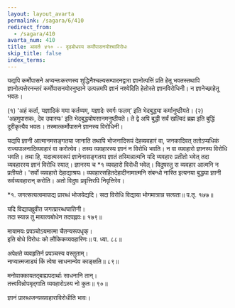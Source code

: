 ```yaml
---
layout: layout_avarta
permalink: /sagara/6/410
redirect_from:
  - /sagara/410
avarta_num: 410
title: आवर्तः ४१० -- दृढबोधस्य कर्मोपासनयोश्चाविरोधः
skip_title: false
index_terms: 
---
```


यद्यपि कर्मोपासने अप्यन्तःकरणस्य शुद्धिनैश्चल्यसम्पादनद्वारा ज्ञानोत्पत्तिं
प्रति हेतू भवतस्तथापि ज्ञानोत्पत्तेरनन्तरं कर्मोपासनयोरनुष्ठाने उत्पन्नमपि ज्ञानं
नश्येदिति हेतोस्ते ज्ञानविरोधिनी। न ज्ञानेच्छाहेतू भवतः।

(१) 'अहं कर्ता, यज्ञादिकं मया कर्तव्यम्, यज्ञादेः स्वर्गः फलम्’
इति भेदबुद्ध्या कर्मानुष्ठीयते।
(२) 'अहमुपासकः, देव उपास्यः' इति
भेदबुद्ध्योपसानमनुष्ठीयते। ते द्वे अपि बुद्धी सर्वं खल्विदं ब्रह्म इति बुद्धिं
दूरीकृत्यैव भवतः। तस्मात्कर्मोपासने ज्ञानस्य विरोधिनी।

यद्यपि ज्ञानी आत्मानमसङ्गतया जानाति तथापि भोजनादिरूपं देहव्यवहारं वा, जनकादिवत् ततोऽप्यधिकं राज्यपालनादिव्यवहारं वा करोत्येव।
तस्य व्यवहारस्य ज्ञानं न विरोधि भवति। न वा व्यवहारो ज्ञानस्य विरोधि
भवति। तथा हि, यदात्मस्वरूपं ज्ञानेनासङ्गतया ज्ञातं तस्मिन्नात्मनि यदि
व्यवहारः प्रतीतो भवेत् तदा व्यवहारस्य ज्ञानं विरोधि स्यात्। ज्ञानस्य च
*१ व्यवहारो विरोधी भवेत्। विदुषस्तु स व्यवहार आत्मनि न प्रतीयते।
'सर्वो व्यवहारो देहाद्याश्रयः। व्यवहारसहितदेहादीनामात्मनि संबन्धो नास्ति
इत्यनया बुद्ध्या ज्ञानी सर्वव्यवहारान् करोति। अतो विदुषः प्रवृत्तिरपि
निवृत्तिरेव।

<div class="footnote" markdown="1">
*१. जगत्सत्यत्वमापाद्य प्रारब्धं भोजयेद्यदि।  
सदा विरोधि विद्याया भोगमात्रान्न सत्यता॥ प.तृ. १७७॥

यदि विद्यापह्नुवीत जगत्प्रारब्धघातिनी।  
तदा स्यान्न तु मायात्वबोधेन तदपह्नवः॥ १७९॥

मायामयः प्रपञ्चोऽयमात्मा चैतन्यरूपधृक्।  
इति बोधे विरोधः को लौकिकव्यवहारिणः॥ प. ध्या. ८८॥

अपेक्षते व्यवहृतिर्न प्रपञ्चस्य वस्तुताम्।  
नाप्यात्मजाड्यं किं त्वेषा साधनान्येव काङ्क्षति॥ ८९॥

मनोवाक्कायतद्बाह्यपदार्थाः साधनानि तान्।  
तत्त्वविन्नोपमृद्गाति व्यवहारोऽस्य नो कुतः॥ ९०॥

ज्ञानं प्रारब्धजन्यव्यवहाराविरोधीति भावः।
</div>
